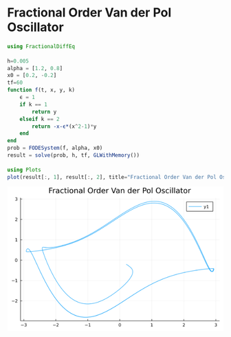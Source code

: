 # Fractional Order Van der Pol Oscillator

```julia
using FractionalDiffEq

h=0.005
alpha = [1.2, 0.8]
x0 = [0.2, -0.2]
tf=60
function f(t, x, y, k)
    ϵ = 1
    if k == 1
        return y
    elseif k == 2
        return -x-ϵ*(x^2-1)*y
    end
end
prob = FODESystem(f, alpha, x0)
result = solve(prob, h, tf, GLWithMemory())

using Plots
plot(result[:, 1], result[:, 2], title="Fractional Order Van der Pol Oscillator")
```

![VanderPol](./assets/VanderPol.png)